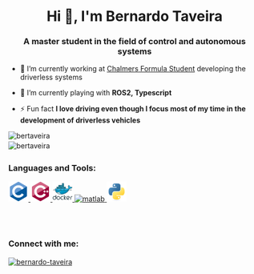 <h1 align="center">Hi 👋, I'm Bernardo Taveira</h1>
<h3 align="center">A master student in the field of control and autonomous systems</h3>

- 🔭 I’m currently working at [Chalmers Formula Student](http://www.chalmersformulastudent.se/) developing the driverless systems

- 🌱 I’m currently playing with **ROS2, Typescript**

- ⚡ Fun fact **I love driving even though I focus most of my time in the development of driverless vehicles**


<div style="display: inline-block;">
    <img align="right" src="https://github-readme-stats.vercel.app/api/top-langs?username=bertaveira&show_icons=true&locale=en&layout=compact" alt="bertaveira" />
</div>


<div style="-webkit-column-count: 2; -moz-column-count: 2; column-count: 2;">
    <div style="display: inline-block;">
    <img align="left" src="https://github-readme-stats.vercel.app/api?username=bertaveira&locale=en&bg_color=30,e96443,904e95&title_color=fff&text_color=fff" alt="bertaveira" />
    </div>
    <div style="display: inline-block;">
    <h3 align="left">Languages and Tools:</h3>
    <p align="left"> <a href="https://www.cprogramming.com/" target="_blank" rel="noreferrer"> <img src="https://raw.githubusercontent.com/devicons/devicon/master/icons/c/c-original.svg" alt="c" width="40" height="40"/> </a> <a href="https://www.w3schools.com/cpp/" target="_blank" rel="noreferrer"> <img src="https://raw.githubusercontent.com/devicons/devicon/master/icons/cplusplus/cplusplus-original.svg" alt="cplusplus" width="40" height="40"/> </a> <a href="https://www.docker.com/" target="_blank" rel="noreferrer"> <img src="https://raw.githubusercontent.com/devicons/devicon/master/icons/docker/docker-original-wordmark.svg" alt="docker" width="40" height="40"/> </a> <a href="https://www.mathworks.com/" target="_blank" rel="noreferrer"> <img src="https://upload.wikimedia.org/wikipedia/commons/2/21/Matlab_Logo.png" alt="matlab" width="40" height="40"/> </a> <a href="https://www.python.org" target="_blank" rel="noreferrer"> <img src="https://raw.githubusercontent.com/devicons/devicon/master/icons/python/python-original.svg" alt="python" width="40" height="40"/> </a> </p>
    <br>
    <br>
    <h3 align="left">Connect with me:</h3>
<p align="left">
<a href="https://linkedin.com/in/bernardo-taveira" target="blank"><img align="center" src="https://raw.githubusercontent.com/rahuldkjain/github-profile-readme-generator/master/src/images/icons/Social/linked-in-alt.svg" alt="bernardo-taveira" height="30" width="40" /></a>
</p>
    </div>
</div>
